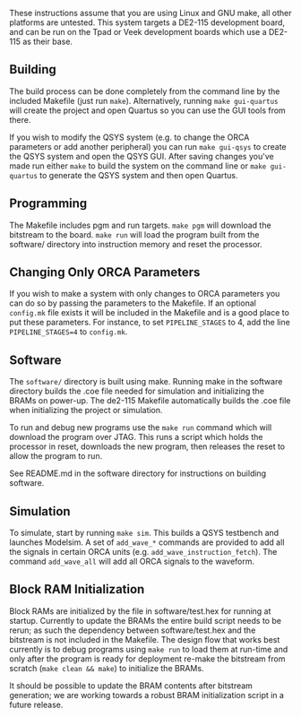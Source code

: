 These instructions assume that you are using Linux and GNU make, all other
platforms are untested.  This system targets a DE2-115 development board, and
can be run on the Tpad or Veek development boards which use a DE2-115 as their
base.

## Building

The build process can be done completely from the command line by the included
Makefile (just run `make`).  Alternatively, running `make gui-quartus` will
create the project and open Quartus so you can use the GUI tools from there.

If you wish to modify the QSYS system (e.g. to change the ORCA parameters or add
another peripheral) you can run `make gui-qsys` to create the QSYS system and
open the QSYS GUI.  After saving changes you've made run either `make` to build
the system on the command line or `make gui-quartus` to generate the QSYS system
and then open Quartus.


## Programming

The Makefile includes pgm and run targets.  `make pgm` will download the
bitstream to the board.  `make run` will load the program built from the
software/ directory into instruction memory and reset the processor.


## Changing Only ORCA Parameters

If you wish to make a system with only changes to ORCA parameters you can do so
by passing the parameters to the Makefile.  If an optional `config.mk` file
exists it will be included in the Makefile and is a good place to put these
parameters.  For instance, to set `PIPELINE_STAGES` to 4, add the line
`PIPELINE_STAGES=4` to `config.mk`.


## Software

The `software/` directory is built using make.  Running make in the software
directory builds the .coe file needed for simulation and initializing the BRAMs
on power-up.  The de2-115 Makefile automatically builds the .coe file when
initializing the project or simulation.

To run and debug new programs use the `make run` command which will download the
program over JTAG.  This runs a script which holds the processor in reset,
downloads the new program, then releases the reset to allow the program to run.

See README.md in the software directory for instructions on building software.


## Simulation

To simulate, start by running `make sim`.  This builds a QSYS testbench and
launches Modelsim.  A set of `add_wave_*` commands are provided to add all the
signals in certain ORCA units (e.g. `add_wave_instruction_fetch`).  The command
`add_wave_all` will add all ORCA signals to the waveform.


## Block RAM Initialization

Block RAMs are initialized by the file in software/test.hex for running at
startup.  Currently to update the BRAMs the entire build script needs to be
rerun; as such the dependency between software/test.hex and the bitstream is not
included in the Makefile.  The design flow that works best currently is to debug
programs using `make run` to load them at run-time and only after the program is
ready for deployment re-make the bitstream from scratch (`make clean && make`)
to initialize the BRAMs.

It should be possible to update the BRAM contents after bitstream generation; we
are working towards a robust BRAM initialization script in a future release.


